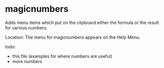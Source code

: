 # magicnumbers
Adds menu items which put on the clipboard either the formula or the result for various numbers.


Location: The menu for magicnumbers appears on the Help Menu.

todo:
 
* this file (examples for where numbers are useful)
* more numbers

